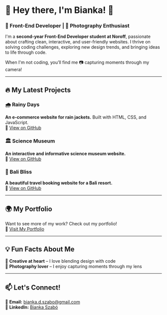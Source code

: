 # 🌟 Hey there, I'm Bianka! 👋  

### 🚀 Front-End Developer | 📸 Photography Enthusiast  

I'm a **second-year Front-End Developer student at Noroff**, passionate about crafting clean, interactive, and user-friendly websites. I thrive on solving coding challenges, exploring new design trends, and bringing ideas to life through code.  

When I'm not coding, you’ll find me 📷 capturing moments through my camera!  

---

## 🔥 My Latest Projects  

### 🌧️ Rainy Days  
**An e-commerce website for rain jackets.** Built with HTML, CSS, and JavaScript.  
🔗 [View on GitHub](https://github.com/BiankaSzabo/Rainydays)  

### 🏛️ Science Museum  
**An interactive and informative science museum website.**  
🔗 [View on GitHub](your-github-link-here)  

### 🌴 Bali Bliss  
**A beautiful travel booking website for a Bali resort.**  
🔗 [View on GitHub](your-github-link-here)  

---

## 🌍 My Portfolio  

Want to see more of my work? Check out my portfolio!  
🔗 [Visit My Portfolio](https://biankaszabo.github.io/portfolio1/)  

---

## 💡 Fun Facts About Me  

🎨 **Creative at heart** – I love blending design with code  
📸 **Photography lover** – I enjoy capturing moments through my lens  

---

## 📫 Let's Connect!  

📧 **Email:** bianka.d.szabo@gmail.com  
💼 **LinkedIn:** [Bianka Szabó](https://www.linkedin.com/in/bianka-szab%C3%B3-76aa1885?trk=contact-info)  
